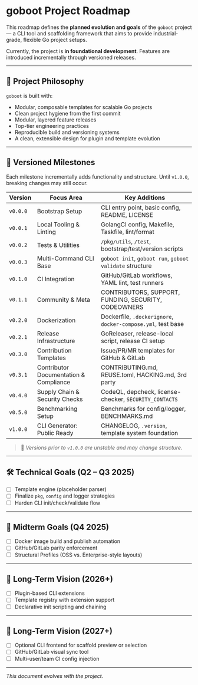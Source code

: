 # goboot Project Roadmap

This roadmap defines the **planned evolution and goals** of the `goboot` project — a CLI tool 
and scaffolding framework that aims to provide industrial-grade, flexible Go project setups.

Currently, the project is **in foundational development**. 
Features are introduced incrementally through versioned releases.

---

## 🧱 Project Philosophy

`goboot` is built with:

- Modular, composable templates for scalable Go projects
- Clean project hygiene from the first commit
- Modular, layered feature releases
- Top-tier engineering practices
- Reproducible build and versioning systems
- A clean, extensible design for plugin and template evolution

---

## 🔖 Versioned Milestones

Each milestone incrementally adds functionality and structure. Until `v1.0.0`, breaking changes may still occur.

| Version  | Focus Area                             | Key Additions                                                |
|----------|----------------------------------------|--------------------------------------------------------------|
| `v0.0.0` | Bootstrap Setup                        | CLI entry point, basic config, README, LICENSE               |
| `v0.0.1` | Local Tooling & Linting                | GolangCI config, Makefile, Taskfile, lint/format             |
| `v0.0.2` | Tests & Utilities                      | `/pkg/utils`, `/test`, bootstrap/test/version scripts        |
| `v0.0.3` | Multi-Command CLI Base                 | `goboot init`, `goboot run`, `goboot validate` structure     |
| `v0.1.0` | CI Integration                         | GitHub/GitLab workflows, YAML lint, test runners             |
| `v0.1.1` | Community & Meta                       | CONTRIBUTORS, SUPPORT, FUNDING, SECURITY, CODEOWNERS         |
| `v0.2.0` | Dockerization                          | Dockerfile, `.dockerignore`, `docker-compose.yml`, test base |
| `v0.2.1` | Release Infrastructure                 | GoReleaser, release-local script, release CI setup           |
| `v0.3.0` | Contribution Templates                 | Issue/PR/MR templates for GitHub & GitLab                    |
| `v0.3.1` | Contributor Documentation & Compliance | CONTRIBUTING.md, REUSE.toml, HACKING.md, 3rd party           |
| `v0.4.0` | Supply Chain & Security Checks         | CodeQL, depcheck, license-checker, `SECURITY_CONTACTS`       |
| `v0.5.0` | Benchmarking Setup                     | Benchmarks for config/logger, BENCHMARKS.md                  |
| `v1.0.0` | CLI Generator: Public Ready            | CHANGELOG, `.version`, template system foundation            |

> 🚧 *Versions prior to `v1.0.0` are unstable and may change structure.*

---

## 🛠️ Technical Goals (Q2 – Q3 2025)

- [ ] Template engine (placeholder parser)
- [ ] Finalize `pkg`, `config` and logger strategies
- [ ] Harden CLI init/check/validate flow

---

## 🔭 Midterm Goals (Q4 2025)

- [ ] Docker image build and publish automation
- [ ] GitHub/GitLab parity enforcement
- [ ] Structural Profiles (OSS vs. Enterprise-style layouts)

---

## 🧬 Long-Term Vision (2026+)

- [ ] Plugin-based CLI extensions
- [ ] Template registry with extension support
- [ ] Declarative init scripting and chaining

---

## 🧬 Long-Term Vision (2027+)

- [ ] Optional CLI frontend for scaffold preview or selection
- [ ] GitHub/GitLab visual sync tool
- [ ] Multi-user/team CI config injection

---

_This document evolves with the project._
